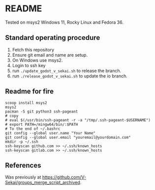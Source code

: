 # README

Tested on msys2 Windows 11, Rocky Linux and Fedora 36.

## Standard operating procedure

1. Fetch this repository
1. Ensure git email and name are setup.
1. On Windows use msys2.
1. Login to ssh key
1. run `./update_godot_v_sekai.sh` to release the branch.
1. run `./release_godot_v_sekai.sh` to update the io branch.

## Readme for fire

```
scoop install msys2
msys2
pacman -S git python3 ssh-pageant
# copy 
# eval $(/usr/bin/ssh-pageant -r -a "/tmp/.ssh-pageant-$USERNAME")
# export PATH=/mingw64/bin/:$PATH
# To the end of ~/.bashrc
git config --global user.name "Your Name"
git config --global user.email "youremail@yourdomain.com"
mkdir -p ~/.ssh
ssh-keyscan github.com >> ~/.ssh/known_hosts
ssh-keyscan gitlab.com >> ~/.ssh/known_hosts
```

## References

Was previously at https://github.com/V-Sekai/groups_merge_script_archived.
